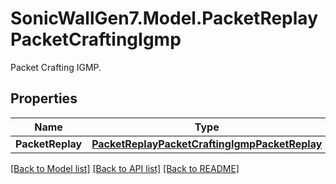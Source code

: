 # SonicWallGen7.Model.PacketReplayPacketCraftingIgmp
Packet Crafting IGMP.

## Properties

Name | Type | Description | Notes
------------ | ------------- | ------------- | -------------
**PacketReplay** | [**PacketReplayPacketCraftingIgmpPacketReplay**](PacketReplayPacketCraftingIgmpPacketReplay.md) |  | [optional] 

[[Back to Model list]](../README.md#documentation-for-models) [[Back to API list]](../README.md#documentation-for-api-endpoints) [[Back to README]](../README.md)

